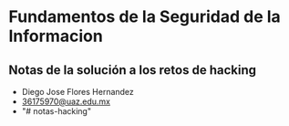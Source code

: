 # Fundamentos de la Seguridad de la Informacion
## Notas de la solución a los retos de hacking
- Diego Jose Flores Hernandez
- 36175970@uaz.edu.mx
- "# notas-hacking" 
